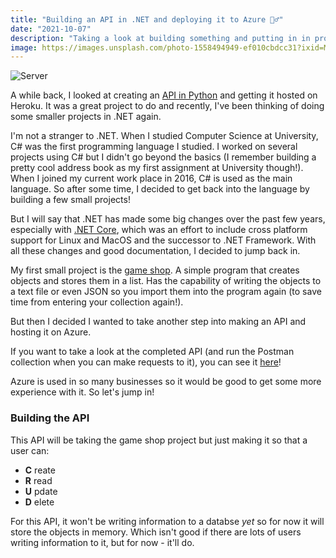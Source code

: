 ```yaml
---
title: "Building an API in .NET and deploying it to Azure 🧙‍♂️"
date: "2021-10-07"
description: "Taking a look at building something and putting in in production"
image: https://images.unsplash.com/photo-1558494949-ef010cbdcc31?ixid=MnwxMjA3fDB8MHxwaG90by1wYWdlfHx8fGVufDB8fHx8&ixlib=rb-1.2.1&auto=format&fit=crop&w=2068&q=80
---
```


![Server](https://images.unsplash.com/photo-1558494949-ef010cbdcc31?ixid=MnwxMjA3fDB8MHxwaG90by1wYWdlfHx8fGVufDB8fHx8&ixlib=rb-1.2.1&auto=format&fit=crop&w=2068&q=80)

A while back, I looked at creating an [API in Python](https://joshblewitt.dev/blog/2021-03-11-video-game-api/) and getting it hosted on Heroku. It was a great project to do and recently, I've been thinking of doing some smaller projects in .NET again.

I'm not a stranger to .NET. When I studied Computer Science at University, C# was the first programming language I studied. I worked on several projects using C# but I didn't go beyond the basics (I remember building a pretty cool address book as my first assignment at University though!). When I joined my current work place in 2016, C# is used as the main language. So after some time, I decided to get back into the language by building a few small projects!

But I will say that .NET has made some big changes over the past few years, especially with [.NET Core](https://dotnet.microsoft.com/learn/aspnet/what-is-aspnet-core), which was an effort to include cross platform support for Linux and MacOS and the successor to .NET Framework. With all these changes and good documentation, I decided to jump back in.

My first small project is the [game shop](https://github.com/JB-26/cSharp-game-shop). A simple program that creates objects and stores them in a list. Has the capability of writing the objects to a text file or even JSON so you import them into the program again (to save time from entering your collection again!).

But then I decided I wanted to take another step into making an API and hosting it on Azure.

If you want to take a look at the completed API (and run the Postman collection when you can make requests to it), you can see it [here](https://github.com/JB-26/videoGameApi)!

Azure is used in so many businesses so it would be good to get some more experience with it. So let's jump in!

### Building the API

This API will be taking the game shop project but just making it so that a user can:
- __C__ reate
- __R__ read
- __U__ pdate
- __D__ elete

For this API, it won't be writing information to a databse _yet_ so for now it will store the objects in memory. Which isn't good if there are lots of users writing information to it, but for now - it'll do.